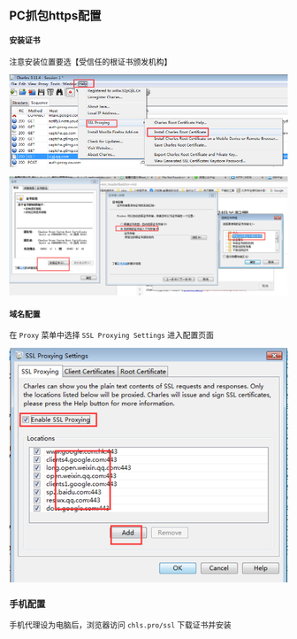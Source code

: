 ## PC抓包https配置

#### 安装证书

注意安装位置要选【受信任的根证书颁发机构】

![img](assets/charles1.jpg)

![img](assets/charles2.jpg)



#### 域名配置

在 `Proxy` 菜单中选择 `SSL Proxying Settings` 进入配置页面

![img](assets/charles3.jpg)





### 手机配置

手机代理设为电脑后，浏览器访问 `chls.pro/ssl` 下载证书并安装
